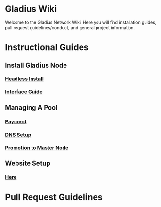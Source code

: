 # Gladius Wiki
Welcome to the Gladius Network Wiki! Here you will find installation guides, pull request guidelines/conduct, and general project information.

# Instructional Guides

## Install Gladius Node

### [Headless Install](~/gladius-node/headles.md)

### [Interface Guide](~/gladius-node/interface.md)

## Managing A Pool

### [Payment](~/pool-management/payment.md)

### [DNS Setup](~/pool-management/dns.md)

### [Promotion to Master Node](~/pool-management/master-node.md)

## Website Setup

### [Here](https://gladius.io)

# Pull Request Guidelines
